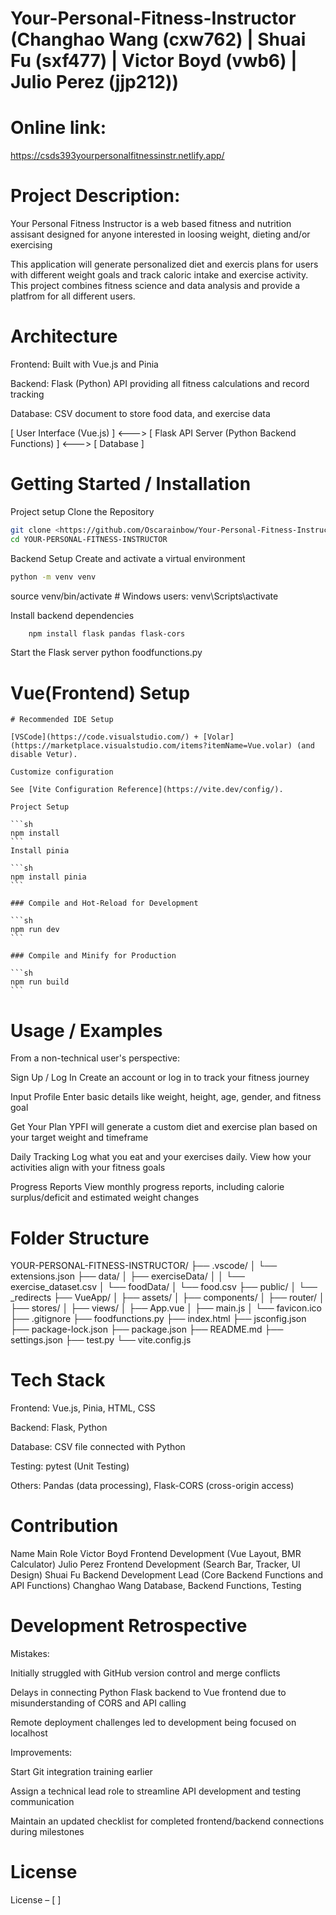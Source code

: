 # Your-Personal-Fitness-Instructor (Changhao Wang (cxw762) | Shuai Fu (sxf477) | Victor Boyd (vwb6) | Julio Perez (jjp212))
# Online link: 
https://csds393yourpersonalfitnessinstr.netlify.app/

# Project Description:
Your Personal Fitness Instructor is a web based fitness and nutrition assisant designed for anyone interested in loosing weight, dieting and/or exercising 

This application will generate personalized diet and exercis plans for users with different weight goals and track  caloric intake and exercise activity. This project combines fitness science and data analysis and provide a platfrom for all different users. 

# Architecture
Frontend: Built with Vue.js and Pinia 

Backend: Flask (Python) API providing all fitness calculations and record tracking

Database: CSV document to store food data, and exercise data

[ User Interface (Vue.js) ] <---> [ Flask API Server (Python Backend Functions) ] <---> [ Database ]

# Getting Started / Installation
Project setup
Clone the Repository
```sh
git clone <https://github.com/Oscarainbow/Your-Personal-Fitness-Instructor/branches>
cd YOUR-PERSONAL-FITNESS-INSTRUCTOR
```

Backend Setup
Create and activate a virtual environment

```sh
python -m venv venv
```
source venv/bin/activate        # Windows users: venv\Scripts\activate

Install backend dependencies

```sh
    npm install flask pandas flask-cors
```

Start the Flask server
python foodfunctions.py


# Vue(Frontend) Setup
    # Recommended IDE Setup

    [VSCode](https://code.visualstudio.com/) + [Volar](https://marketplace.visualstudio.com/items?itemName=Vue.volar) (and disable Vetur).

    Customize configuration

    See [Vite Configuration Reference](https://vite.dev/config/).

    Project Setup

    ```sh
    npm install
    ```
    Install pinia

    ```sh
    npm install pinia
    ```

    ### Compile and Hot-Reload for Development

    ```sh
    npm run dev
    ```

    ### Compile and Minify for Production

    ```sh
    npm run build
    ```

# Usage / Examples
From a non-technical user's perspective:

Sign Up / Log In
Create an account or log in to track your fitness journey

Input Profile
Enter basic details like weight, height, age, gender, and fitness goal

Get Your Plan
YPFI will generate a custom diet and exercise plan based on your target weight and timeframe

Daily Tracking
Log what you eat and your exercises daily. View how your activities align with your fitness goals

Progress Reports
View monthly progress reports, including calorie surplus/deficit and estimated weight changes

# Folder Structure
YOUR-PERSONAL-FITNESS-INSTRUCTOR/
├── .vscode/
│   └── extensions.json
├── data/
│   ├── exerciseData/
│   │   └── exercise_dataset.csv
│   └── foodData/
│       └── food.csv
├── public/
│   └── _redirects
├── VueApp/
│   ├── assets/
│   ├── components/
│   ├── router/
│   ├── stores/
│   ├── views/
│   ├── App.vue
│   ├── main.js
│   └── favicon.ico
├── .gitignore
├── foodfunctions.py
├── index.html
├── jsconfig.json
├── package-lock.json
├── package.json
├── README.md
├── settings.json
├── test.py
└── vite.config.js


# Tech Stack 
Frontend: Vue.js, Pinia, HTML, CSS

Backend: Flask, Python

Database: CSV file connected with Python

Testing: pytest (Unit Testing)

Others: Pandas (data processing), Flask-CORS (cross-origin access)

# Contribution
Name	        Main Role
Victor Boyd	    Frontend Development (Vue Layout, BMR Calculator)
Julio Perez	    Frontend Development (Search Bar, Tracker, UI Design)
Shuai Fu	    Backend Development Lead (Core Backend Functions and API Functions)
Changhao Wang	Database, Backend Functions, Testing 

# Development Retrospective
Mistakes:

Initially struggled with GitHub version control and merge conflicts

Delays in connecting Python Flask backend to Vue frontend due to misunderstanding of CORS and API calling

Remote deployment challenges led to development being focused on localhost

Improvements:

Start Git integration training earlier

Assign a technical lead role to streamline API development and testing communication

Maintain an updated checklist for completed frontend/backend connections during milestones

# License
License – [ ]